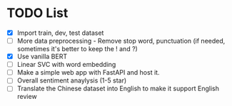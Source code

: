 # TODO List

- [x] Import train, dev, test dataset
- [ ] More data preprocessing - Remove stop word, punctuation (if needed, sometimes it's better to keep the ! and ?)
- [x] Use vanilla BERT
- [ ] Linear SVC with word embedding 
- [ ] Make a simple web app with FastAPI and host it.
- [ ] Overall sentiment anaylysis (1-5 star)
- [ ] Translate the Chinese dataset into English to make it support English review
